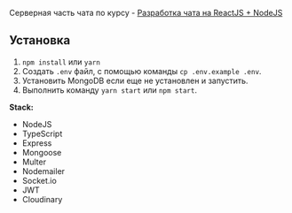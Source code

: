 Серверная часть чата по курсу - [Разработка чата на ReactJS + NodeJS](https://www.youtube.com/watch?v=iAV8TPaNt_A&list=PL0FGkDGJQjJFDr8R3D6dFVa1nhce_2-ly)

## Установка

1. `npm install` или `yarn`
2. Создать `.env` файл, с помощью команды `cp .env.example .env`.
3. Установить MongoDB если еще не установлен и запустить.
4. Выполнить команду `yarn start` или `npm start`.

**Stack:**

- NodeJS
- TypeScript
- Express
- Mongoose
- Multer
- Nodemailer
- Socket.io
- JWT
- Cloudinary
